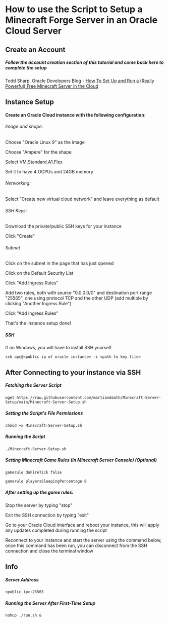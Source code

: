 # How to use the Script to Setup a Minecraft Forge Server in an Oracle Cloud Server

## Create an Account

##### Follow the account creation section of this tutorial and come back here to complete the setup

Todd Sharp, Oracle Developers Blog - [How To Set Up and Run a (Really Powerful) Free Minecraft Server in the Cloud](https://blogs.oracle.com/developers/post/how-to-set-up-and-run-a-really-powerful-free-minecraft-server-in-the-cloud)

## Instance Setup

#### Create an Oracle Cloud instance with the following configuration:

###### Image and shape:

Choose "Oracle Linux 9" as the image

Choose "Ampere" for the shape

Select VM.Standard.A1.Flex

Set it to have 4 OCPUs and 24GB memory

###### Networking:

Select "Create new virtual cloud network" and leave everything as default

###### SSH Keys:

Download the private/public SSH keys for your instance

Click "Create"

###### Subnet

Click on the subnet in the page that has just opened

Click on the Default Security List

Click "Add Ingress Rules"

Add two rules, both with source "0.0.0.0/0" and destination port range "25565", one using protocol TCP and the other UDP (add multiple by clicking "Another Ingress Rule")

Click "Add Ingress Rules"

That's the instance setup done!

##### SSH

If on Windows, you will have to install SSH yourself

```shell
ssh opc@<public ip of oracle instance> -i <path to key file>
```

## After Connecting to your instance via SSH

##### Fetching the Server Script

```shell
wget https://raw.githubusercontent.com/martiandeath/Minecraft-Server-Setup/main/Minecraft-Server-Setup.sh
```

##### Setting the Script's File Permissions

```shell
chmod +x Minecraft-Server-Setup.sh
```

##### Running the Script

```shell
./Minecraft-Server-Setup.sh
```

##### Setting Minecraft Game Rules (In Minecraft Server Console) (Optional)

```
gamerule doFireTick false
```
```
gamerule playersSleepingPercentage 0
```

##### After setting up the game rules:

Stop the server by typing "stop"

Exit the SSH connection by typing "exit"

Go to your Oracle Cloud interface and reboot your instance, this will apply any updates completed during running the script

Reconnect to your instance and start the server using the command below, once this command has been run, you can disconnect from the SSH connection and close the terminal window

## Info

##### Server Address

```shell
<public ip>:25565
```

##### Running the Server After First-Time Setup

```shell
nohup ./run.sh &
```
